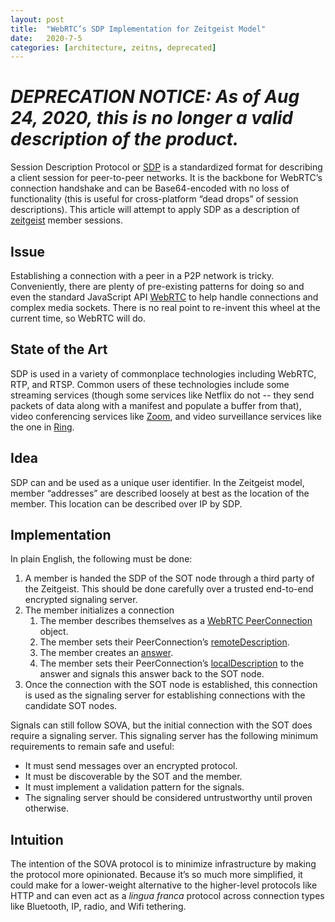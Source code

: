 ```yaml
---
layout: post
title:  "WebRTC’s SDP Implementation for Zeitgeist Model"
date:   2020-7-5
categories: [architecture, zeitns, deprecated]
---
```


# _DEPRECATION NOTICE: As of Aug 24, 2020, this is no longer a valid description of the product._

Session Description Protocol or [SDP](https://webrtchacks.com/sdp-anatomy/) is a standardized format for describing a client session for peer-to-peer networks. It is the backbone for WebRTC’s connection handshake and can be Base64-encoded with no loss of functionality (this is useful for cross-platform “dead drops” of session descriptions). This article will attempt to apply SDP as a description of [zeitgeist](https://ideas.alexshukhman.com/architecture/2020/06/14/zeitgeist-model.html) member sessions.

## Issue

Establishing a connection with a peer in a P2P network is tricky. Conveniently, there are plenty of pre-existing patterns for doing so and even the standard JavaScript API [WebRTC](https://w3c.github.io/webrtc-pc/) to help handle connections and complex media sockets. There is no real point to re-invent this wheel at the current time, so WebRTC will do.

## State of the Art

SDP is used in a variety of commonplace technologies including WebRTC, RTP, and RTSP. Common users of these technologies include some streaming services (though some services like Netflix do not -- they send packets of data along with a manifest and populate a buffer from that), video conferencing services like [Zoom](https://github.com/zoom/zoom-e2e-whitepaper/blob/master/zoom_e2e.pdf), and video surveillance services like the one in [Ring](https://support.ring.com/hc/en-us/articles/205385394-The-Protocols-and-Ports-Used-by-Ring-Devices).

## Idea

SDP can and be used as a unique user identifier. In the Zeitgeist model, member “addresses” are described loosely at best as the location of the member. This location can be described over IP by SDP.

## Implementation

In plain English, the following must be done:

1. A member is handed the SDP of the SOT node through a third party of the Zeitgeist. This should be done carefully over a trusted end-to-end encrypted signaling server.
2. The member initializes a connection
    1. The member describes themselves as a [WebRTC PeerConnection](https://developer.mozilla.org/en-US/docs/Web/API/RTCPeerConnection) object.
    2. The member sets their PeerConnection’s [remoteDescription](https://developer.mozilla.org/en-US/docs/Web/API/RTCPeerConnection/setRemoteDescription).
    3. The member creates an [answer](https://developer.mozilla.org/en-US/docs/Web/API/RTCPeerConnection/createAnswer).
    4. The member sets their PeerConnection’s [localDescription](https://developer.mozilla.org/en-US/docs/Web/API/RTCPeerConnection/setLocalDescription) to the answer and signals this answer back to the SOT node.
3. Once the connection with the SOT node is established, this connection is used as the signaling server for establishing connections with the candidate SOT nodes.

Signals can still follow SOVA, but the initial connection with the SOT does require a signaling server. This signaling server has the following minimum requirements to remain safe and useful:

*   It must send messages over an encrypted protocol.
*   It must be discoverable by the SOT and the member.
*   It must implement a validation pattern for the signals.
*   The signaling server should be considered untrustworthy until proven otherwise.

## Intuition

The intention of the SOVA protocol is to minimize infrastructure by making the protocol more opinionated. Because it’s so much more simplified, it could make for a lower-weight alternative to the higher-level protocols like HTTP and can even act as a _lingua franca_ protocol across connection types like Bluetooth, IP, radio, and Wifi tethering.
